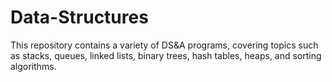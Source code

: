 # Data-Structures
This repository contains a variety of DS&A programs, covering topics such as stacks, queues, linked lists, binary trees, hash tables, heaps, and sorting algorithms.
